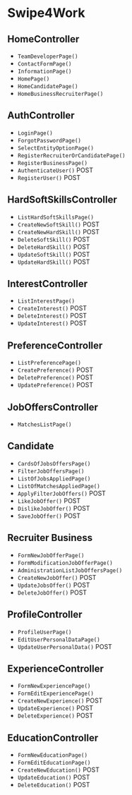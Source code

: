 # Swipe4Work

## HomeController
- `TeamDeveloperPage()`
- `ContactFormPage()`
- `InformationPage()`
- `HomePage()`
- `HomeCandidatePage()`
- `HomeBusinessRecruiterPage()`

## AuthController
- `LoginPage()`
- `ForgotPasswordPage()`
- `SelectEntityOptionPage()`
- `RegisterRecruiterOrCandidatePage()`
- `RegisterBusinessPage()`
- `AuthenticateUser()` POST
- `RegisterUser()` POST

## HardSoftSkillsController
- `ListHardSoftSkillsPage()`
- `CreateNewSoftSkill()` POST
- `CreateNewHardSkill()` POST
- `DeleteSoftSkill()` POST
- `DeleteHardSkill()` POST
- `UpdateSoftSkill()` POST
- `UpdateHardSkill()` POST

## InterestController
- `ListInterestPage()`
- `CreateInterest()` POST
- `DeleteInterest()` POST
- `UpdateInterest()` POST

## PreferenceController
- `ListPreferencePage()`
- `CreatePreference()` POST
- `DeletePreference()` POST
- `UpdatePreference()` POST

## JobOffersController
- `MatchesListPage()`

## Candidate
- `CardsOfJobsOffersPage()`
- `FilterJobOffersPage()`
- `ListOfJobsAppliedPage()`
- `ListOfMatchesAppliedPage()`
- `ApplyFilterJobOffers()` POST
- `LikeJobOffer()` POST
- `DislikeJobOffer()` POST
- `SaveJobOffer()` POST

## Recruiter Business
- `FormNewJobOfferPage()`
- `FormModificationJobOfferPage()`
- `AdministrationListJobOffersPage()`
- `CreateNewJobOffer()` POST
- `UpdateJobsOffer()` POST
- `DeleteJobOffer()` POST

## ProfileController
- `ProfileUserPage()`
- `EditUserPersonalDataPage()`
- `UpdateUserPersonalData()` POST

## ExperienceController
- `FormNewExperiencePage()`
- `FormEditExperiencePage()`
- `CreateNewExperience()` POST
- `UpdateExperience()` POST
- `DeleteExperience()` POST

## EducationController
- `FormNewEducationPage()`
- `FormEditEducationPage()`
- `CreateNewEducation()` POST
- `UpdateEducation()` POST
- `DeleteEducation()` POST
